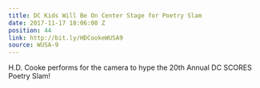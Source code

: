 ```yaml
---
title: DC Kids Will Be On Center Stage for Poetry Slam
date: 2017-11-17 18:06:00 Z
position: 44
link: http://bit.ly/HDCookeWUSA9
source: WUSA-9
---
```


H.D. Cooke performs for the camera to hype the 20th Annual DC SCORES Poetry Slam!